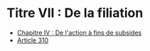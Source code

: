 # Titre VII : De la filiation

- [Chapitre IV : De l'action à fins de subsides](chapitre-iv)
- [Article 310](article-310.md)
